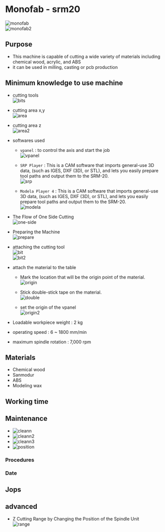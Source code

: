 # Monofab - srm20   
![monofab](monofab.png)   
![monofab2](monofab2.png)

## Purpose
- This machine is capable of cutting a wide variety of materials including chemical wood, acrylic, and ABS
- it can be used in milling, casting or pcb production

## Minimum knowledge to use machine
- cutting tools   
![bits](bits.png)

- cutting area x,y   
![area](area.png)

- cutting area z   
![area2](area2.png)

- softwares used
    - `vpanel` : to control the axis and start the job   
    ![vpanel](vpanel.png)

    - `SRP Player` : This is a CAM software that imports general-use 3D data, (such as IGES, DXF (3D), or STL), and lets you easily prepare tool paths and output them to the SRM-20.   
    ![srp](srp.png)

    - `Modela Player 4` : This is a CAM software that imports general-use 3D data, (such as IGES, DXF (3D), or STL), and lets you easily prepare tool paths and output them to the SRM-20.   
    ![modela](modela.png)

- The Flow of One Side Cutting   
![one-side](one-side.png)

- Preparing the Machine   
![prepare](prepare.png)

- attaching the cutting tool   
![bit](bit.png)   
![bit2](cm.png)

- attach the material to the table
    -  Mark the location that will be the origin point of the material.   
    ![origin](origin.png)

    - Stick double-stick tape on the material.   
    ![double](double.png)

    - set the origin of the vpanel   
    ![origin2](origin2.png)

- Loadable workpiece weight : 2 kg
- operating speed : 6 ~ 1800 mm/min
- maximum spindle rotation : 7,000 rpm

## Materials
- Chemical wood
- Sanmodur
- ABS
- Modeling wax

## Working time

## Maintenance
- ![cleann](cleann1.png)
- ![cleann2](cleann2.png)
- ![cleann3](cleann3.png)
- ![position](change-pos.png)
### Procedures

### Date

## Jops

## advanced
- Z Cutting Range by Changing the Position of the Spindle Unit   
![range](working-range.png)